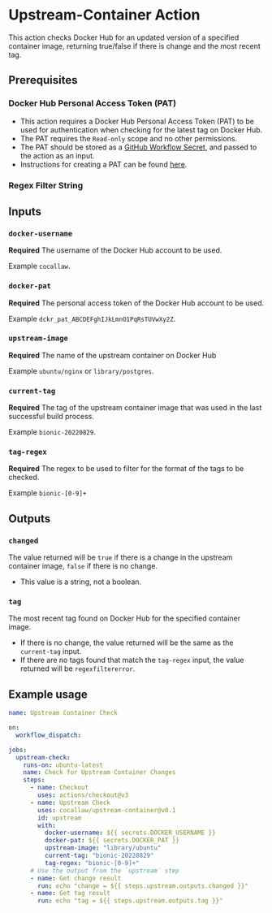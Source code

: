 # Upstream-Container Action

This action checks Docker Hub for an updated version of a specified container image, returning true/false if there is change and the most recent tag.

## Prerequisites

### Docker Hub Personal Access Token (PAT)
- This action requires a Docker Hub Personal Access Token (PAT) to be used for authentication when checking for the latest tag on Docker Hub.
- The PAT requires the `Read-only` scope and no other permissions.
- The PAT should be stored as a [GitHub Workflow Secret](https://docs.github.com/en/actions/security-guides/encrypted-secrets), and passed to the action as an input.
- Instructions for creating a PAT can be found [here](https://docs.docker.com/docker-hub/access-tokens/#create-an-access-token).
### Regex Filter String

## Inputs

### `docker-username`

**Required** The username of the Docker Hub account to be used.

Example `cocallaw`.

### `docker-pat`

**Required** The personal access token of the Docker Hub account to be used.

Example `dckr_pat_ABCDEFghIJkLmnO1PqRsTUVwXy2Z`.

### `upstream-image`

**Required** The name of the upstream container on Docker Hub

Example `ubuntu/nginx` or `library/postgres`.

### `current-tag`

**Required** The tag of the upstream container image that was used in the last successful build process.

Example `bionic-20220829`.

### `tag-regex`

**Required** The regex to be used to filter for the format of the tags to be checked.

Example `bionic-[0-9]+`



## Outputs

### `changed`

The value returned will be `true` if there is a change in the upstream container image, `false` if there is no change.
- This value is a string, not a boolean.

### `tag`

The most recent tag found on Docker Hub for the specified container image.
- If there is no change, the value returned will be the same as the `current-tag` input.
- If there are no tags found that match the `tag-regex` input, the value returned will be `regexfiltererror`.


## Example usage
```yaml
name: Upstream Container Check

on:
  workflow_dispatch:

jobs:
  upstream-check:
    runs-on: ubuntu-latest
    name: Check for Upstream Container Changes
    steps:
      - name: Checkout
        uses: actions/checkout@v3
      - name: Upstream Check
        uses: cocallaw/upstream-container@v0.1
        id: upstream
        with:
          docker-username: ${{ secrets.DOCKER_USERNAME }}
          docker-pat: ${{ secrets.DOCKER_PAT }}
          upstream-image: "library/ubuntu"
          current-tag: "bionic-20220829"
          tag-regex: "bionic-[0-9]+"
      # Use the output from the `upstream` step
      - name: Get change result
        run: echo "change = ${{ steps.upstream.outputs.changed }}"
      - name: Get tag result
        run: echo "tag = ${{ steps.upstream.outputs.tag }}"
```